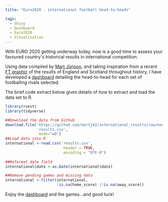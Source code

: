 ```yaml
---
title: "Euro2020 - international football head-to-heads"

tags:
  - Shiny
  - Dashboard
  - Euro2020
  - Visualisation
---
```


With EURO 2020 getting underway today, now is a good time to assess your favoured country's historical results in international competition.

Using data compiled by [Mart Jürisoo](https://www.kaggle.com/martj42/international-football-results-from-1872-to-2017), and taking inspiration from a recent 
[FT graphic](https://www.ft.com/content/e365f142-bcdb-4b1d-a7de-cea2f852f9dc) of the results of England and Scotland throughout history, I have developed a
[dashboard](https://mjacobsdata.shinyapps.io/football-rivalries/) detailing the head-to-head for each set of footballing rivals selected.

The brief code extract below gives details of how to extract and load the data set to R.

```r
library(rvest)
library(tidyverse)

##Download the data from Github
download.file('https://github.com/martj42/international_results/raw/master/results.csv', 
              'results.csv',
               mode="wb")
##Load data into R
international <-read.csv('results.csv', 
                          header = TRUE, 
                          encoding = "UTF-8")
                          
##Reformat date field
international$date <-as.Date(international$date)

##Remove pending games and missing data
international <-filter(international, 
                       !is.na(home_score) |!is.na(away_score))

```
 
Enjoy the [dashboard](https://mjacobsdata.shinyapps.io/football-rivalries/) and the games…and good luck!

